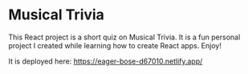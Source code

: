 # Musical Trivia

This React project is a short quiz on Musical Trivia. It is a fun personal project I created while learning how to create React apps. Enjoy!

It is deployed here: https://eager-bose-d67010.netlify.app/
